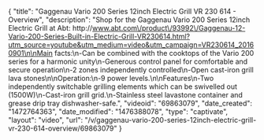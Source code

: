 {
    "title": "Gaggenau Vario 200 Series 12inch Electric Grill VR 230 614 - Overview",
    "description": "Shop for the Gaggenau Vario 200 Series 12inch Electric Grill at Abt: http:\/\/www.abt.com\/product\/93992\/Gaggenau-12-Vario-200-Series-Built-in-Electric-Grill-VR230614.html?utm_source=youtube&utm_medium=video&utm_campaign=VR230614_20160901\n\nMain facts:\n-Can be combined with the cooktops of the Vario 200 series for a harmonic unity\n-Generous control panel for comfortable and secure operation\n-2 zones independently controlled\n-Open cast-iron grill lava stones\n\nOperation:\n-9 power levels.\n\nFeatures\n-Two independently switchable grilling elements which can be swivelled out (1500W)\n-Cast-iron grill grid.\n-Stainless steel lavastone container and grease drip tray dishwasher-safe.",
    "videoid": "69863079",
    "date_created": "1472764363",
    "date_modified": "1476388078",
    "type": "captivate",
    "layout": "video",
    "url": "\/v\/gaggenau-vario-200-series-12inch-electric-grill-vr-230-614-overview\/69863079"
}